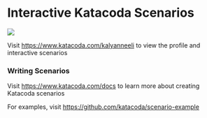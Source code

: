 # Interactive Katacoda Scenarios

[![](http://shields.katacoda.com/katacoda/kalyanneeli/count.svg)](https://www.katacoda.com/kalyanneeli "Get your profile on Katacoda.com")

Visit https://www.katacoda.com/kalyanneeli to view the profile and interactive scenarios

### Writing Scenarios
Visit https://www.katacoda.com/docs to learn more about creating Katacoda scenarios

For examples, visit https://github.com/katacoda/scenario-example
